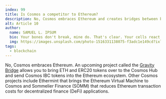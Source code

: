 ```yaml
---
index: 99
title: Is Cosmos a competitor to Ethereum?
description: No, Cosmos embraces Ethereum and creates bridges between both ecosystems.
alt: Article 10
author: 
  name: SAMUEL L. IPSUM
  bio: Your bones don't break, mine do. That's clear. Your cells react to bacteria and viruses differently than mine. You don't get sick, I do. That's also clear. But for some reason, you and I react the exact same way to water. We swallow it too fast, we choke. We get some in our lungs, we drown. However unreal it may seem, we are connected, you and I. We're on the same curve, just on opposite ends.
  img: https://images.unsplash.com/photo-1516331138075-f3adc1e149cd?ixlib=rb-1.2.1&ixid=MXwxMjA3fDB8MHxwaG90by1wYWdlfHx8fGVufDB8fHw%3D&auto=format&fit=crop&w=800&q=60
tags: 
  - blockchain
---
```


No, Cosmos embraces Ethereum. An upcoming project called the [Gravity Bridge](/features#gravity-bridge) allows you to bring ETH and ERC20 tokens over to the Cosmos Hub and send Cosmos IBC tokens into the Ethereum ecosystem. Other Cosmos projects include Ethermint that brings the Ethereum Virtual Machine to Cosmos and Sommelier Finance (SOMM) that reduces Ethereum transaction costs for decentralized finance (DeFi) applications.
